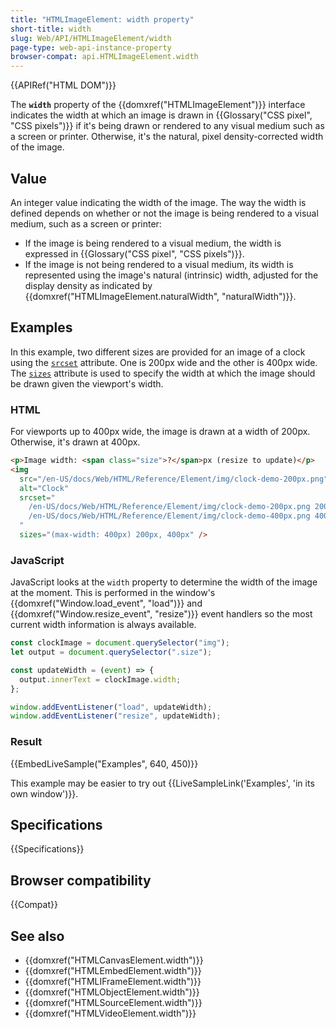 ```yaml
---
title: "HTMLImageElement: width property"
short-title: width
slug: Web/API/HTMLImageElement/width
page-type: web-api-instance-property
browser-compat: api.HTMLImageElement.width
---
```


{{APIRef("HTML DOM")}}

The **`width`** property of the
{{domxref("HTMLImageElement")}} interface indicates the width at which an image is
drawn in {{Glossary("CSS pixel", "CSS pixels")}} if it's being drawn or rendered to
any visual medium such as a screen or printer. Otherwise, it's the natural, pixel
density-corrected width of the image.

## Value

An integer value indicating the width of the image. The way the width is defined
depends on whether or not the image is being rendered to a visual medium, such as a
screen or printer:

- If the image is being rendered to a visual medium, the width is expressed in
  {{Glossary("CSS pixel", "CSS pixels")}}.
- If the image is not being rendered to a visual medium, its width is represented
  using the image's natural (intrinsic) width, adjusted for the display density as
  indicated by {{domxref("HTMLImageElement.naturalWidth", "naturalWidth")}}.

## Examples

In this example, two different sizes are provided for an image of a clock using the
[`srcset`](/en-US/docs/Web/HTML/Reference/Elements/img#srcset) attribute. One is 200px wide and the other is 400px
wide. The [`sizes`](/en-US/docs/Web/HTML/Reference/Elements/img#sizes) attribute is used to specify the width at
which the image should be drawn given the viewport's width.

### HTML

For viewports up to 400px wide, the image is drawn at a width of 200px. Otherwise, it's
drawn at 400px.

```html
<p>Image width: <span class="size">?</span>px (resize to update)</p>
<img
  src="/en-US/docs/Web/HTML/Reference/Element/img/clock-demo-200px.png"
  alt="Clock"
  srcset="
    /en-US/docs/Web/HTML/Reference/Element/img/clock-demo-200px.png 200w,
    /en-US/docs/Web/HTML/Reference/Element/img/clock-demo-400px.png 400w
  "
  sizes="(max-width: 400px) 200px, 400px" />
```

### JavaScript

JavaScript looks at the `width` property to determine the width of the image
at the moment. This is performed in the window's {{domxref("Window.load_event", "load")}} and {{domxref("Window.resize_event", "resize")}} event handlers so the most
current width information is always available.

```js
const clockImage = document.querySelector("img");
let output = document.querySelector(".size");

const updateWidth = (event) => {
  output.innerText = clockImage.width;
};

window.addEventListener("load", updateWidth);
window.addEventListener("resize", updateWidth);
```

### Result

{{EmbedLiveSample("Examples", 640, 450)}}

This example may be easier to try out {{LiveSampleLink('Examples', 'in its own window')}}.

## Specifications

{{Specifications}}

## Browser compatibility

{{Compat}}

## See also

- {{domxref("HTMLCanvasElement.width")}}
- {{domxref("HTMLEmbedElement.width")}}
- {{domxref("HTMLIFrameElement.width")}}
- {{domxref("HTMLObjectElement.width")}}
- {{domxref("HTMLSourceElement.width")}}
- {{domxref("HTMLVideoElement.width")}}

